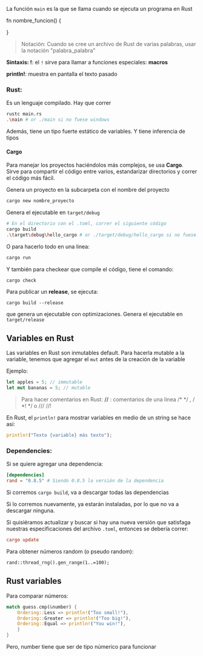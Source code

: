 La función `main` es la que se llama cuando se ejecuta un programa en Rust

fn nombre_funcion() {

}

> Notación: Cuando se cree un archivo de Rust de varias palabras, usar la notación "palabra_palabra" 

**Sintaxis: !**: el `!` sirve para llamar a funciones especiales:  **macros**

**println!**: muestra en pantalla el texto pasado

### Rust:
 Es un lenguaje compilado. Hay que correr
 ```bash
 rustc main.rs
 .\main # or ./main si no fuese windows
```

Además, tiene un tipo fuerte estático de variables.
Y tiene inferencia de tipos
#### **Cargo**
Para manejar los proyectos haciéndolos más complejos, se usa **Cargo**. Sirve para compartir el código entre varios, estandarizar directorios y correr el código más fácil.

Genera un proyecto en la subcarpeta con el nombre del proyecto
```bash
cargo new nombre_proyecto
```


Genera el ejecutable en `target/debug`
```bash
# En el directorio con el .toml, correr el siguiente código
cargo build
.\target\debug\hello_cargo # or ./target/debug/hello_cargo si no fuese Windows
```


O para hacerlo todo en una linea:

```bash
cargo run
```

Y también para checkear que compile el código, tiene el comando:
```
cargo check
```

Para publicar un **release**, se ejecuta:
```
cargo build --release
```
que genera un ejecutable con optimizaciones.
Genera el ejecutable en `target/release`


## Variables en Rust

Las variables en Rust son inmutables default. 
Para hacerla mutable a la variable, tenemos que agregar el `mut` antes de la creación de la variable

Ejemplo:
```rust
let apples = 5; // immutable
let mut bananas = 5; // mutable
```

> Para hacer comentarios en Rust:
> 	**//** : comentarios de una linea
> 	/* */ , / \*! \*/ o /// //!
 	
En Rust, el `println!` para mostrar variables en medio de un string se hace así:
```rust
println!("Texto {variable} más texto");
```

### **Dependencies**:

Si se quiere agregar una dependencia:
```toml
[dependencies]
rand = "0.8.5" # Siendo 0.8.5 la versión de la dependencia
```

Si corremos `cargo build`, va a descargar todas las dependencias

Si lo corremos nuevamente, ya estarán instaladas, por lo que no va a descargar ninguna.

Si quisiéramos actualizar y buscar si hay una nueva versión que satisfaga nuestras especificaciones del archivo `.toml`, entonces se debería correr:
```toml
cargo update
```

Para obtener números random (o pseudo random):
```
rand::thread_rng().gen_range(1..=100);
```


## Rust variables

Para comparar números:
```rust
match guess.cmp(&number) {
	Ordering::Less => println!("Too small!"),
    Ordering::Greater => println!("Too big!"),
    Ordering::Equal => println!("You win!"),
    }
}
```

Pero, number tiene que ser de tipo númerico para funcionar

